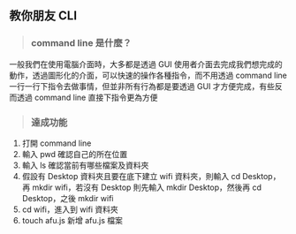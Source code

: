 ## 教你朋友 CLI

>### command line 是什麼？

一般我們在使用電腦介面時，大多都是透過 GUI 使用者介面去完成我們想完成的動作，透過圖形化的介面，可以快速的操作各種指令，而不用透過 command line 一行一行下指令去做事情，但並非所有行為都是要透過 GUI 才方便完成，有些反而透過 command line 直接下指令更為方便

>### 達成功能

1. 打開 command line
2. 輸入 pwd 確認自己的所在位置  
3. 輸入 ls 確認當前有哪些檔案及資料夾
4. 假設有 Desktop 資料夾且要在底下建立 wifi 資料夾，則輸入 cd Desktop，再 mkdir wifi，若沒有 Desktop 則先輸入 mkdir Desktop，然後再 cd Desktop，之後 mkdir wifi 
5. cd wifi，進入到 wifi 資料夾
6. touch afu.js 新增 afu.js 檔案
